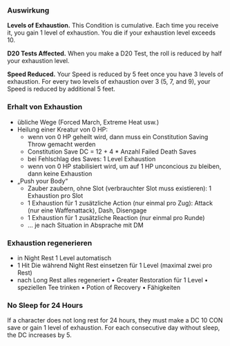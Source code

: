 
### Auswirkung

**Levels of Exhaustion.** This Condition is cumulative. Each time you receive it, you gain 1 level of exhaustion. You die if your exhaustion level exceeds 10.

**D20 Tests Affected.** When you make a D20 Test, the roll is reduced by half your exhaustion level.

**Speed Reduced.** Your Speed is reduced by 5 feet once you have 3 levels of exhaustion. For every two levels of exhaustion over 3 (5, 7, and 9), your Speed is reduced by additional 5 feet.


### Erhalt von Exhaustion
<div class="listNoGap"></div>

- übliche Wege (Forced March, Extreme Heat usw.)
- Heilung einer Kreatur von 0 HP:
  - wenn von 0 HP geheilt wird, dann muss ein Constitution Saving Throw gemacht werden
  - Constitution Save DC = 12 + 4 * Anzahl Failed Death Saves
  - bei Fehlschlag des Saves: 1 Level Exhaustion
  - wenn von 0 HP stabilisiert wird, um auf 1 HP unconcious zu bleiben, dann keine Exhaustion
- „Push your Body“
  - Zauber zaubern, ohne Slot (verbrauchter Slot muss existieren): 1 Exhaustion pro Slot
  - 1 Exhaustion für 1 zusätzliche Action (nur einmal pro Zug): Attack (nur eine Waffenattack), Dash, Disengage
  - 1 Exhaustion für 1 zusätzliche Reaction (nur einmal pro Runde)
  - … je nach Situation in Absprache mit DM

### Exhaustion regenerieren
<div class="listNoGap"></div>

- in Night Rest 1 Level automatisch
- 1 Hit Die während Night Rest einsetzen für 1 Level (maximal zwei pro Rest)
- nach Long Rest alles regeneriert
•	Greater Restoration für 1 Level
•	speziellen Tee trinken
•	Potion of Recovery
•	Fähigkeiten



### No Sleep for 24 Hours
If a character does not long rest for 24 hours, they must make a DC 10 CON save or gain 1 level of exhaustion. For each consecutive day without sleep, the DC increases by 5.
